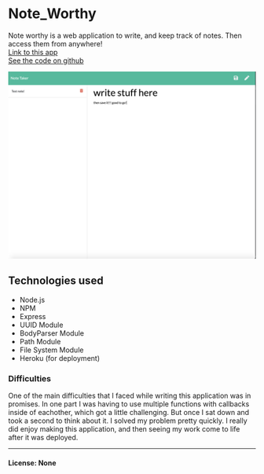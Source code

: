 # __Note_Worthy__

Note worthy is a web application to write, and keep track of notes. Then access them from anywhere!  
[Link to this app](https://guarded-dusk-40541.herokuapp.com/)  
[See the code on github](https://github.com/tforde4623/Note_Worthy)

![screenshot of app](/photos/screenshot69.png)
## Technologies used
 * Node.js
 * NPM
 * Express
 * UUID Module
 * BodyParser Module
 * Path Module
 * File System Module
 * Heroku (for deployment)

 ### Difficulties
 One of the main difficulties that I faced while writing this application was in promises. In one part I was having to use multiple functions with callbacks inside of eachother, which got a little challenging. But once I sat down and took a second to think about it. I solved my problem pretty quickly. I really did enjoy making this application, and then seeing my work come to life after it was deployed.

 ***
 #### License: None








